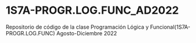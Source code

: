 # 1S7A-PROGR.LOG.FUNC_AD2022
Repositorio de código de la clase Programación Lógica y Funcional(1S7A-PROGR.LOG.FUNC) Agosto-Diciembre 2022
